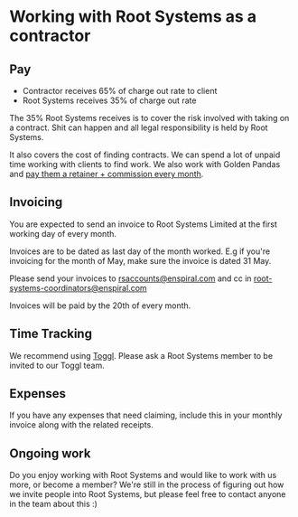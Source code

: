 # Working with Root Systems as a contractor

## Pay

* Contractor receives 65% of charge out rate to client
* Root Systems receives 35% of charge out rate

The 35% Root Systems receives is to cover the risk involved with taking on a contract. Shit can happen and all legal responsibility is held by Root Systems.

It also covers the cost of finding contracts. We can spend a lot of unpaid time working with clients to find work. We also work with Golden Pandas and [pay them a retainer + commission every month](./golden-pandas.md).

## Invoicing

You are expected to send an invoice to Root Systems Limited at the first working day of every month.

Invoices are to be dated as last day of the month worked. E.g if you're invoicing for the month of May, make sure the invoice is dated 31 May.

Please send your invoices to rsaccounts@enspiral.com and cc in root-systems-coordinators@enspiral.com

Invoices will be paid by the 20th of every month.

## Time Tracking

We recommend using [Toggl](https://toggl.com). Please ask a Root Systems member to be invited to our Toggl team.

## Expenses

If you have any expenses that need claiming, include this in your monthly invoice along with the related receipts.

## Ongoing work

Do you enjoy working with Root Systems and would like to work with us more, or become a member?
We're still in the process of figuring out how we invite people into Root Systems, but please feel free to contact anyone in the team about this :)
